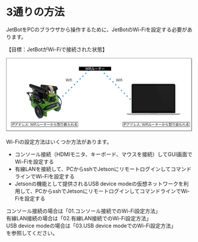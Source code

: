# 3通りの方法

JetBotをPCのブラウザから操作するために、JetBotのWi-Fiを設定する必要があります。  

【目標：JetBotがWi-Fiで接続された状態】

![](../../img/connection002.jpg)

Wi-Fiの設定方法はいくつか方法があります。

*   コンソール接続（HDMIモニタ、キーボード、マウスを接続）してGUI画面でWi-Fiを設定する
*   有線LANを接続して、PCからsshでJetsonにリモートログインしてコマンドラインでWi-Fiを設定する
*   Jetsonの機能として提供されるUSB device modeの仮想ネットワークを利用して、PCからsshでJetsonにリモートログインしてコマンドラインでWi-Fiを設定する

コンソール接続の場合は「01.コンソール接続でのWi-Fi設定方法」  
有線LAN接続の場合は「02.有線LAN接続でのWi-Fi設定方法」  
USB device modeの場合は「03.USB device modeでのWi-Fi設定方法」  
を参照してください。

